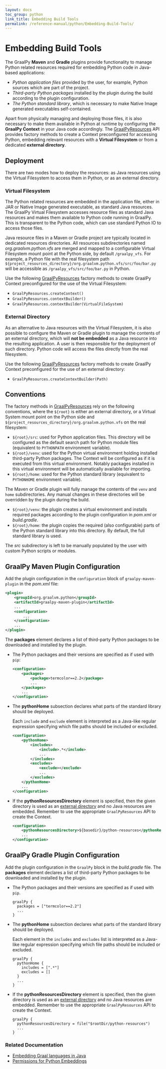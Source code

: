 ```yaml
---
layout: docs
toc_group: python
link_title: Embedding Build Tools
permalink: /reference-manual/python/Embedding-Build-Tools/
---
```


# Embedding Build Tools

The GraalPy **Maven** and **Gradle** plugins provide functionality to manage Python related resources
required for embedding Python code in Java-based applications:
- *Python application files* provided by the user, for example, Python sources which are part of the project.
- *Third-party Python packages* installed by the plugin during the build according to the plugin configuration.
- *The Python standard library*, which is necessary to make Native Image generated executables self-contained.

Apart from physically managing and deploying those files, it is also necessary to make them available in Python at runtime by configuring the **GraalPy Context** in your Java code accordingly. 
The [GraalPyResources](https://github.com/oracle/graalpython/blob/master/graalpython/org.graalvm.python.embedding/src/org/graalvm/python/embedding/utils/GraalPyResources.java) API provides factory methods to create a Context preconfigured for accessing Python, embedding relevant resources with a **Virtual Filesystem** or from a dedicated **external directory**.

## Deployment

There are two modes how to deploy the resources: as Java resources using the Virtual Filesystem to access them in Python, or as an external directory.

### Virtual Filesystem

The Python related resources are embedded in the application file, either in JAR or Native Image generated
executable, as standard Java resources. 
The GraalPy Virtual Filesystem accesses resource files as standard Java resources and makes them available to Python code running in GraalPy.
This is transparent to the Python code, which can use standard Python IO to access those files.

Java resource files in a Maven or Gradle project are typically located in dedicated resources directories.
All resources subdirectories named _org.graalvm.python.vfs_ are merged and mapped to a configurable Virtual Filesystem mount point at the Python side, by default `/graalpy_vfs`. 
For example, a Python file with the real filesystem path `${project_resources_directory}/org.graalvm.python.vfs/src/foo/bar.py` will be accessible as `/graalpy_vfs/src/foo/bar.py` in Python.

Use the following [GraalPyResources](https://github.com/oracle/graalpython/blob/master/graalpython/org.graalvm.python.embedding/src/org/graalvm/python/embedding/utils/GraalPyResources.java)
factory methods to create GraalPy Context preconfigured for the use of the Virtual Filesystem:
* `GraalPyResources.createContext()`
* `GraalPyResources.contextBuilder()`
* `GraalPyResources.contextBuilder(VirtualFileSystem)`

### External Directory

As an alternative to Java resources with the Virtual Filesystem, it is also possible to configure the Maven or Gradle plugin to manage the contents of an external directory, which will **not be embedded** as a Java resource into the resulting application. 
A user is then responsible for the deployment of such directory. 
Python code will access the files directly from the real filesystem.

Use the following [GraalPyResources](https://github.com/oracle/graalpython/blob/master/graalpython/org.graalvm.python.embedding/src/org/graalvm/python/embedding/utils/GraalPyResources.java) factory methods to create GraalPy Context preconfigured for the use of an external directory:
* `GraalPyResources.createContextBuilder(Path)`

## Conventions

The factory methods in [GraalPyResources](https://github.com/oracle/graalpython/blob/master/graalpython/org.graalvm.python.embedding/src/org/graalvm/python/embedding/utils/GraalPyResources.java) rely on the following conventions, where the `${root}` is either an external directory, or a Virtual System mount point on the Python side and `${project_resources_directory}/org.graalvm.python.vfs` on the real filesystem:
- `${root}/src`: used for Python application files. This directory will be configured as the default search path for Python module files (equivalent to `PYTHONPATH` environment variable).
- `${root}/venv`: used for the Python virtual environment holding installed third-party Python packages. 
The Context will be configured as if it is executed from this virtual environment. Notably packages installed in this
virtual environment will be automatically available for importing.
- `${root}/home`: used for the Python standard library (equivalent to `PYTHONHOME` environment variable).

The Maven or Gradle plugin will fully manage the contents of the `venv` and `home` subdirectories.
Any manual changes in these directories will be overridden by the plugin during the build.
- `${root}/venv`: the plugin creates a virtual environment and installs required packages according to the plugin configuration in _pom.xml_ or _build.gradle_.
- `${root}/home`: the plugin copies the required (also configurable) parts of the Python standard library into this directory.
By default, the full standard library is used.

The _src_ subdirectory is left to be manually populated by the user with custom Python scripts or modules.

## GraalPy Maven Plugin Configuration

Add the plugin configuration in the `configuration` block of `graalpy-maven-plugin` in the _pom.xml_ file:
```xml
<plugin>
    <groupId>org.graalvm.python</groupId>
    <artifactId>graalpy-maven-plugin</artifactId>
    ...
    <configuration>
        ...
    </configuration>
    ...
</plugin>
```
The **packages** element declares a list of third-party Python packages to be downloaded and installed by the plugin.
- The Python packages and their versions are specified as if used with `pip`:
  ```xml
  <configuration>
      <packages>
          <package>termcolor==2.2</package>
          ...
      </packages>
      ...
  </configuration>
  ```
- The **pythonHome** subsection declares what parts of the standard library should be deployed.

  Each `include` and `exclude` element is interpreted as a Java-like regular expression specifying which file paths should be included or excluded.
  ```xml
  <configuration>
      <pythonHome>
          <includes>
              <include>.*</include>
              ...
          </includes>
          <excludes>
              <exclude></exclude>
              ...
          </excludes>
      </pythonHome>
      ...
  </configuration>
  ```
- If the **pythonResourcesDirectory** element is specified, then the given directory is used as an [external directory](#external-directory) and no Java resources are embedded.
Remember to use the appropriate `GraalPyResources` API to create the Context.
  ```xml
  <configuration>
      <pythonResourcesDirectory>${basedir}/python-resources</pythonResourcesDirectory>
      ...
  </configuration>
  ```

## GraalPy Gradle Plugin Configuration

Add the plugin configuration in the `GraalPy` block in the _build.gradle_ file.
The **packages** element declares a list of third-party Python packages to be downloaded and installed by the plugin.
- The Python packages and their versions are specified as if used with `pip`.
  ```
  graalPy {
    packages = ["termcolor==2.2"]
    ...
  }
  ```
- The **pythonHome** subsection declares what parts of the standard library should be deployed.

  Each element in the `includes` and `excludes` list is interpreted as a Java-like regular expression specifying which file paths should be included or excluded.
  ```
  graalPy {
    pythonHome {
      includes = [".*"]
      excludes = []
    }
    ...
  }
  ```
- If the **pythonResourcesDirectory** element is specified, then the given directory is used as an [external directory](#external-directory) and no Java resources are embedded. 
Remember to use the appropriate `GraalPyResources` API to create the Context.
  ```
  graalPy {
    pythonResourcesDirectory = file("$rootDir/python-resources")
    ...
  }
  ```

### Related Documentation

* [Embedding Graal languages in Java](https://www.graalvm.org/reference-manual/embed-languages/)
* [Permissions for Python Embeddings](Embedding-Permissions.md)